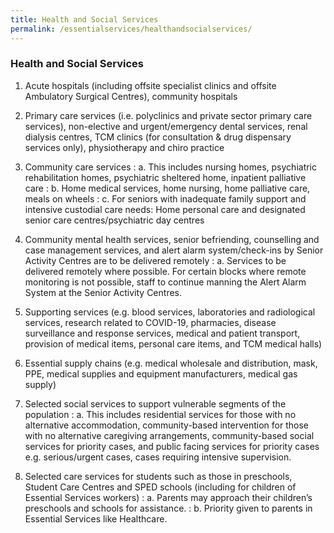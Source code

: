 ```yaml
---
title: Health and Social Services
permalink: /essentialservices/healthandsocialservices/
---
```


### **Health and Social Services**

1. Acute hospitals (including offsite specialist clinics and offsite Ambulatory Surgical Centres), community hospitals
2. Primary care services (i.e. polyclinics and private sector primary care services), non-elective and urgent/emergency dental services, renal dialysis centres, TCM clinics (for consultation & drug dispensary services only), physiotherapy and chiro practice



1. Community care services 
: a. This includes nursing homes, psychiatric rehabilitation homes, psychiatric sheltered home, inpatient palliative care
: b. Home medical services, home nursing, home palliative care, meals on wheels
: c. For seniors with inadequate family support and intensive custodial care needs: Home personal care and designated senior care centres/psychiatric day centres



1. Community mental health services, senior befriending, counselling and case management services, and alert alarm system/check-ins by Senior Activity Centres are to be delivered remotely
: a. Services to be delivered remotely where possible. For certain blocks where remote monitoring is not possible, staff to continue manning the Alert Alarm System at the Senior Activity Centres.



1. Supporting services (e.g. blood services, laboratories and radiological services, research related to COVID-19, pharmacies, disease surveillance and response services, medical and patient transport, provision of medical items, personal care items, and TCM medical halls)
2. Essential supply chains (e.g. medical wholesale and distribution, mask, PPE, medical supplies and equipment manufacturers, medical gas supply)



1. Selected social services to support vulnerable segments of the population
: a. This includes residential services for those with no alternative accommodation, community-based intervention for those with no alternative caregiving arrangements, community-based social services for priority cases, and public facing services for priority cases e.g. serious/urgent cases, cases requiring intensive supervision.



1. Selected care services for students such as those in preschools, Student Care Centres and SPED schools (including for children of Essential Services workers)
: a. Parents may approach their children’s preschools and schools for assistance.
: b. Priority given to parents in Essential Services like Healthcare.
